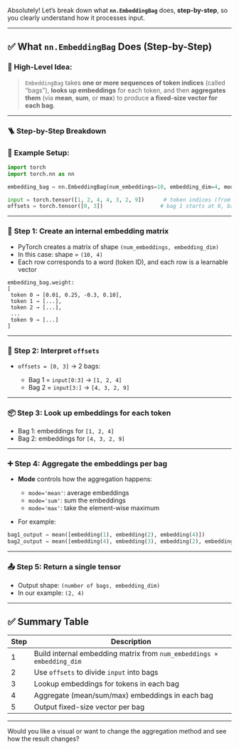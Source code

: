 Absolutely! Let’s break down what **`nn.EmbeddingBag`** does, **step-by-step**, so you clearly understand how it processes input.

---

## ✅ What `nn.EmbeddingBag` Does (Step-by-Step)

### 🧠 High-Level Idea:

> `EmbeddingBag` takes **one or more sequences of token indices** (called “bags”), **looks up embeddings** for each token, and then **aggregates them** (via **mean**, **sum**, or **max**) to produce **a fixed-size vector for each bag**.

---

### 🪜 Step-by-Step Breakdown

### 🧩 **Example Setup:**

```python
import torch
import torch.nn as nn

embedding_bag = nn.EmbeddingBag(num_embeddings=10, embedding_dim=4, mode='mean')

input = torch.tensor([1, 2, 4, 4, 3, 2, 9])      # token indices (from 2 bags)
offsets = torch.tensor([0, 3])                  # bag 1 starts at 0, bag 2 at 3
```

---

### 🔢 **Step 1: Create an internal embedding matrix**

* PyTorch creates a matrix of shape `(num_embeddings, embedding_dim)`
* In this case: shape = `(10, 4)`
* Each row corresponds to a word (token ID), and each row is a learnable vector

```plaintext
embedding_bag.weight:
[
 token 0 → [0.01, 0.25, -0.3, 0.10],
 token 1 → [...],
 token 2 → [...],
 ...
 token 9 → [...]
]
```

---

### 🎯 **Step 2: Interpret `offsets`**

* `offsets = [0, 3]` → 2 bags:

  * Bag 1 = `input[0:3]` → `[1, 2, 4]`
  * Bag 2 = `input[3:]`  → `[4, 3, 2, 9]`

---

### 📦 **Step 3: Look up embeddings for each token**

* Bag 1: embeddings for `[1, 2, 4]`
* Bag 2: embeddings for `[4, 3, 2, 9]`

---

### ➕ **Step 4: Aggregate the embeddings per bag**

* **Mode** controls how the aggregation happens:

  * `mode='mean'`: average embeddings
  * `mode='sum'`: sum the embeddings
  * `mode='max'`: take the element-wise maximum
* For example:

```python
bag1_output = mean([embedding(1), embedding(2), embedding(4)])
bag2_output = mean([embedding(4), embedding(3), embedding(2), embedding(9)])
```

---

### 📤 **Step 5: Return a single tensor**

* Output shape: `(number of bags, embedding_dim)`
* In our example: `(2, 4)`

---

## ✅ Summary Table

| Step | Description                                                           |
| ---- | --------------------------------------------------------------------- |
| 1    | Build internal embedding matrix from `num_embeddings × embedding_dim` |
| 2    | Use `offsets` to divide `input` into bags                             |
| 3    | Lookup embeddings for tokens in each bag                              |
| 4    | Aggregate (mean/sum/max) embeddings in each bag                       |
| 5    | Output fixed-size vector per bag                                      |

---

Would you like a visual or want to change the aggregation method and see how the result changes?

